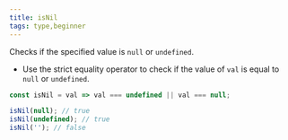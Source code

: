 ```yaml
---
title: isNil
tags: type,beginner
---
```


Checks if the specified value is `null` or `undefined`.

- Use the strict equality operator to check if the value of `val` is equal to `null` or `undefined`.

```js
const isNil = val => val === undefined || val === null;
```

```js
isNil(null); // true
isNil(undefined); // true
isNil(''); // false
```
